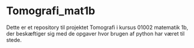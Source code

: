 # Tomografi_mat1b

Dette er et repository til projektet Tomografi i kursus 01002 matematik 1b, der beskæftiger sig med de opgaver hvor brugen af python har været til stede.